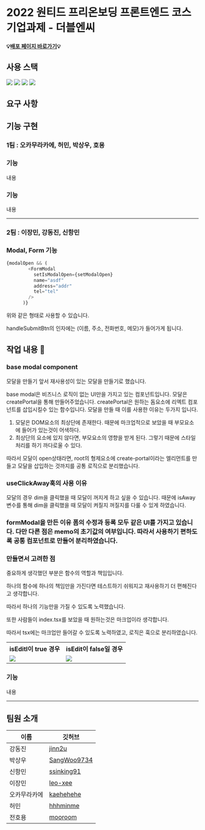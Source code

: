 # 2022 원티드 프리온보딩 프론트엔드 코스 기업과제 - 더블엔씨

#### 💡[배포 페이지 바로가기](http://52.79.127.54:3000/ )💡

## 사용 스택

<p>
  <img src="https://img.shields.io/badge/Typescript-3178C6?style=for-the-badge&logo=TypeScript&logoColor=white" />
  <img src="https://img.shields.io/badge/react-%2320232a.svg?style=for-the-badge&logo=react&logoColor=%2361DAFB" />
  <img src="https://img.shields.io/badge/styled--components-DB7093?style=for-the-badge&logo=styled-components&logoColor=white" />
  <img src="https://img.shields.io/badge/react--icons-brightgreen?style=for-the-badge" />
</p>

## 요구 사항

## 기능 구현

### 1팀 : 오카무라카에, 허민, 박상우, 호용

### 기능

내용

### 기능

내용

---

### 2팀 : 이장민, 강동진, 신항민

### Modal, Form 기능
```ts
{modalOpen && (
        <FormModal
          setIsModalOpen={setModalOpen}
          name="asdf"
          address="addr"
          tel="tel"
        />
      )}

```

위와 같은 형태로 사용할 수 있습니다.

handleSubmitBtn의 인자에는 (이름, 주소, 전화번호, 메모)가 들어가게 됩니다.

## 작업 내용 📄

### base modal component

모달을 만들기 앞서 재사용성이 있는 모달을 만들기로 했습니다.

base modal은 비즈니스 로직이 없는 UI만을 가지고 있는 컴포넌트입니다.
모달은 createPortal을 통해 만들어주었습니다.
createPortal은 원하는 돔요소에 리엑트 컴포넌트를 삽입시킬수 있는 함수입니다.
모달을 만들 때 이를 사용한 이유는 두가지 입니다.

1. 모달은 DOM요소의 최상단에 존재한다. 때문에 마크업적으로 보았을 때 부모요소에 들어가 있는것이 어색하다.
2. 최상단의 요소에 있지 않다면, 부모요소의 영향을 받게 된다. 그렇기 때문에 스타일처리를 하기 까다로울 수 있다.

따라서 모달이 open상태라면, root의 형제요소에 create-portal이라는 엘리먼트를 만들고 모달을 삽입하는 것까지를 공통 로직으로 분리했습니다.

### useClickAway훅의 사용 이유

모달의 경우 dim을 클릭했을 때 모달이 꺼지게 하고 싶을 수 있습니다. 때문에 isAway변수를 통해 dim을 클릭했을 때 모달이 켜질지 꺼질지를 다룰 수 있게 하였습니다.

### formModal을 만든 이유 폼의 수정과 등록 모두 같은 UI를 가지고 있습니다. 다만 다른 점은 memo의 초기값의 여부입니다. 따라서 사용하기 편하도록 공통 컴포넌트로 만들어 분리하였습니다.

### 만들면서 고려한 점

중요하게 생각했던 부분은 함수의 역할과 책임입니다.

하나의 함수에 하나의 책임만을 가진다면 테스트하기 쉬워지고 재사용하기 더 편해진다고 생각합니다.

따라서 하나의 기능만을 가질 수 있도록 노력했습니다.

또한 사람들이 index.tsx를 보았을 때 원하는것은 마크업이라 생각합니다.

따라서 tsx에는 마크업만 들어갈 수 있도록 노력하였고, 로직은 훅으로 분리하였습니다.
<table>
  <tr>
    <th>isEditl이 true 경우</th>     <th>isEdit이 false일 경우</th>
  </tr>
  <tr>
    <td>
       <img src="https://user-images.githubusercontent.com/70435257/158145829-c8fc35ef-d407-4b3c-bd4c-014fabf187aa.png" />
    </td>    
    <td>
      <img src="https://user-images.githubusercontent.com/70435257/158145635-50195511-b92b-411e-8947-a2aea08b6f86.png" />
    </td>
  </tr>
  
</table>


### 기능

내용

---

## 팀원 소개

| 이름         | 깃허브                                        |
| ------------ | --------------------------------------------- |
| 강동진       | [jinn2u](https://github.com/jinn2u)           |
| 박상우       | [SangWoo9734](https://github.com/SangWoo9734) |
| 신항민       | [ssinking91](https://github.com/ssinking91)   |
| 이장민       | [leo-xee](https://github.com/leo-xee)         |
| 오카무라카에 | [kaehehehe](https://github.com/kaehehehe)     |
| 허민         | [hhhminme](https://github.com/hhhminme)       |
| 전호용       | [mooroom](https://github.com/mooroom)         |
